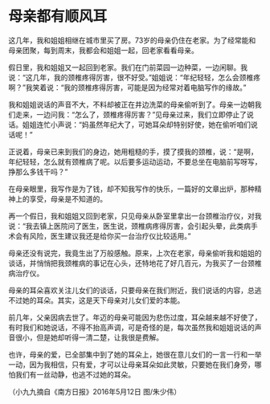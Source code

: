 # 母亲都有顺风耳

这几年，我和姐姐相继在城市里买了房。73岁的母亲仍住在老家。为了经常能和母亲团聚，每到周末，我都会和姐姐一起，回老家看看母亲。 

假日里，我和姐姐又一起回到老家。我们在门前菜园一边种菜，一边闲聊。我说：“这几年，我的颈椎疼得厉害，很不好受。”姐姐说：“年纪轻轻，怎么会颈椎疼啊？”我笑着说：“我的颈椎疼得厉害，可能是因为经常对着电脑写作的缘故。” 

我和姐姐说话的声音不大，不料却被正在井边洗菜的母亲偷听到了。母亲一边朝我们走来，一边问我：“怎么了，颈椎疼得厉害？”见母亲过来，我们立即停止了说话。姐姐连忙小声说：“妈虽然年纪大了，可她耳朵却特别好使，她在偷听咱们说话呢！” 

正说着，母亲已来到我们的身边，她用粗糙的手，摸了摸我的颈椎，说：“是啊，年纪轻轻，怎么就有颈椎病了呢。以后要多运动运动，不要总坐在电脑前写呀写，挣那么多钱干吗？” 

在母亲眼里，我写作是为了钱，却不知我写作的快乐，一篇好的文章出炉，那种精神上的享受，母亲是不知道的。 

再一个假日，我和姐姐又回到老家，只见母亲从卧室里拿出一台颈椎治疗仪，对我说：“我去镇上医院问了医生，医生说，颈椎病疼得厉害，会引起头晕，此类病手术会有风险，医生建议我还是给你买一台治疗仪比较适用。” 

母亲还没有说完，我竟生出了万般感触。原来，上次在老家，母亲偷听我和姐姐的谈话，并悄悄把我颈椎病的事记在心头，还特地花了好几百元，为我买了一台颈椎病治疗仪。 

母亲的耳朵喜欢关注儿女们的谈话，只要母亲在我们附近，我们说话的内容，总逃不过她的耳朵。其实，这是天下母亲对儿女们爱的本能。 

前几年，父亲因病去世了。年迈的母亲可能因为悲伤过度，耳朵越来越不好使了，有时我们和她说话，不得不抬高声调，可是奇怪的是，每次虽然我和姐姐说话的声音很小，但是她却听得一清二楚，让我很是费解。 

也许，母亲的爱，已全部集中到了她的耳朵上，她很在意儿女们的一言一行和一举一动，因为我相信，只有爱，才可以让母亲耳朵如此灵敏，只要她在我们身旁，哪怕我们有一丝动静，也逃不过她的耳朵。 

（小九九摘自《南方日报》2016年5月12日 图/朱少伟）